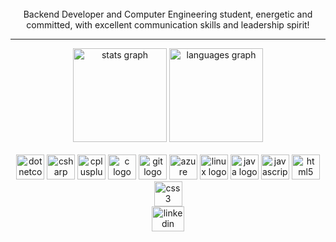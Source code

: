 <br clear="both">

<div align="center">
Backend Developer and Computer Engineering student, energetic and committed, with excellent communication skills and leadership spirit!
</div>
<hr>
<div align="center">
  <img src="https://github-readme-stats.vercel.app/api?hide_title=false&hide_rank=false&show_icons=true&include_all_commits=false&count_private=true&disable_animations=false&theme=midnight-purple&locale=en&hide_border=true&username=joaomacedx" height="150" alt="stats graph"  />
  <img src="https://github-readme-stats.vercel.app/api/top-langs?locale=en&hide_title=false&layout=compact&card_width=320&langs_count=12&theme=midnight-purple&hide_border=true&username=joaomacedx" height="150" alt="languages graph"  />
</div>



<br clear="both">

<div align="center">
  <img src="https://cdn.jsdelivr.net/gh/devicons/devicon/icons/dotnetcore/dotnetcore-original.svg" height="40" width="45" alt="dotnetcore logo"  />
  <img src="https://cdn.jsdelivr.net/gh/devicons/devicon/icons/csharp/csharp-original.svg" height="40" width="45" alt="csharp logo"  />
  <img src="https://cdn.jsdelivr.net/gh/devicons/devicon/icons/cplusplus/cplusplus-original.svg" height="40" width="45" alt="cplusplus logo"  />
  <img src="https://cdn.jsdelivr.net/gh/devicons/devicon/icons/c/c-original.svg" height="40" width="45" alt="c logo"  />
  <img src="https://cdn.jsdelivr.net/gh/devicons/devicon/icons/git/git-original.svg" height="40" width="45" alt="git logo"  />
  <img src="https://cdn.jsdelivr.net/gh/devicons/devicon/icons/azure/azure-original.svg" height="40" width="45" alt="azure logo"  />
  <img src="https://cdn.jsdelivr.net/gh/devicons/devicon/icons/linux/linux-original.svg" height="40" width="45" alt="linux logo"  />
  <img src="https://cdn.jsdelivr.net/gh/devicons/devicon/icons/java/java-original.svg" height="40" width="45" alt="java logo"  />
  <img src="https://cdn.jsdelivr.net/gh/devicons/devicon/icons/javascript/javascript-original.svg" height="40" width="45" alt="javascript logo"  />
  <img src="https://cdn.jsdelivr.net/gh/devicons/devicon/icons/html5/html5-original.svg" height="40" width="45" alt="html5 logo"  />
  <img src="https://cdn.jsdelivr.net/gh/devicons/devicon/icons/css3/css3-original.svg" height="40" width="45" alt="css3 logo"  />
</div>



<div align="center">
  <a href="https://www.linkedin.com/in/joaomacedx/" target="_blank">
    <img src="https://raw.githubusercontent.com/maurodesouza/profile-readme-generator/master/src/assets/icons/social/linkedin/default.svg" width="52" height="40" alt="linkedin logo"  />
  </a>
</div>

###
